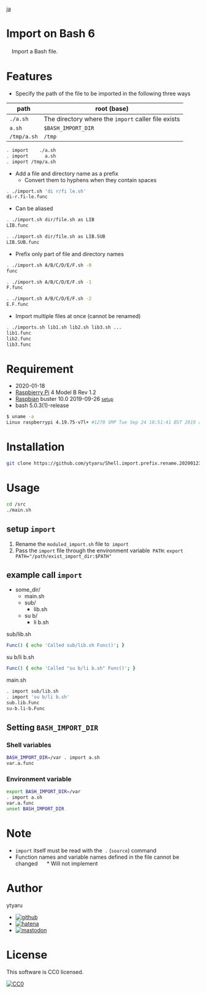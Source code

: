 [ja](./README.ja.md)

# Import on Bash 6

　Import a Bash file.

# Features

* Specify the path of the file to be imported in the following three ways

path|root (base)
----|----------
`./a.sh`|The directory where the `import` caller file exists
`a.sh`|`$BASH_IMPORT_DIR`
`/tmp/a.sh`|`/tmp`

```sh
. import    ./a.sh
. import      a.sh
. import /tmp/a.sh
```

* Add a file and directory name as a prefix
    * Convert them to hyphens when they contain spaces

```sh
. ./import.sh 'di r/fi le.sh'
di-r.fi-le.func
```

* Can be aliased

```sh
. ./import.sh dir/file.sh as LIB
LIB.func
```
```sh
. ./import.sh dir/file.sh as LIB.SUB
LIB.SUB.func
```

* Prefix only part of file and directory names

```sh
. ./import.sh A/B/C/D/E/F.sh -0
func
```
```sh
. ./import.sh A/B/C/D/E/F.sh -1
F.func
```
```sh
. ./import.sh A/B/C/D/E/F.sh -2
E.F.func
```

* Import multiple files at once (cannot be renamed)

```sh
. ./imports.sh lib1.sh lib2.sh lib3.sh ...
lib1.func
lib2.func
lib3.func
```

# Requirement

* <time datetime="2020-01-18T15:11:55+0900">2020-01-18</time>
* [Raspbierry Pi](https://ja.wikipedia.org/wiki/Raspberry_Pi) 4 Model B Rev 1.2
* [Raspbian](https://ja.wikipedia.org/wiki/Raspbian) buster 10.0 2019-09-26 <small>[setup](http://ytyaru.hatenablog.com/entry/2019/12/25/222222)</small>
* bash 5.0.3(1)-release

```sh
$ uname -a
Linux raspberrypi 4.19.75-v7l+ #1270 SMP Tue Sep 24 18:51:41 BST 2019 armv7l GNU/Linux
```

# Installation

```sh
git clone https://github.com/ytyaru/Shell.import.prefix.rename.2020012300000
```

# Usage

```sh
cd /src
./main.sh
```

## setup `import`

1. Rename the `moduled_import.sh` file to` import`
2. Pass the `import` file through the environment variable` PATH`: `export PATH="/path/exist_import_dir:$PATH"`

## example call `import`

* some_dir/
    * main.sh
    * sub/
        * lib.sh
    * su b/
        * li b.sh

sub/lib.sh
```sh
Func() { echo 'Called sub/lib.sh Func()'; }
```
su b/li b.sh
```sh
Func() { echo 'Called "su b/li b.sh" Func()'; }
```
main.sh
```sh
. import sub/lib.sh
. import 'su b/li b.sh'
sub.lib.Func
su-b.li-b.Func
```

## Setting `BASH_IMPORT_DIR`

### Shell variables

```sh
BASH_IMPORT_DIR=/var . import a.sh
var.a.func
```

### Environment variable

```sh
export BASH_IMPORT_DIR=/var
. import a.sh
var.a.func
unset BASH_IMPORT_DIR
```

# Note

* `import` itself must be read with the` .` (`source`) command
* Function names and variable names defined in the file cannot be changed
     * Will not implement

# Author

ytyaru

* [![github](http://www.google.com/s2/favicons?domain=github.com)](https://github.com/ytyaru "github")
* [![hatena](http://www.google.com/s2/favicons?domain=www.hatena.ne.jp)](http://ytyaru.hatenablog.com/ytyaru "hatena")
* [![mastodon](http://www.google.com/s2/favicons?domain=mstdn.jp)](https://mstdn.jp/web/accounts/233143 "mastdon")

# License

This software is CC0 licensed.

[![CC0](http://i.creativecommons.org/p/zero/1.0/88x31.png "CC0")](http://creativecommons.org/publicdomain/zero/1.0/deed.en)

